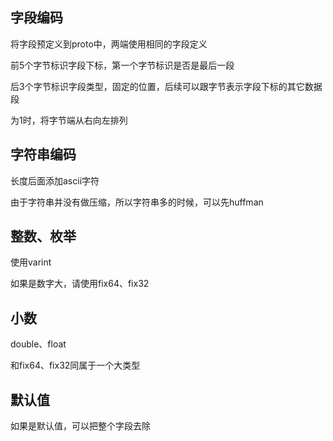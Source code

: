 ## 字段编码

将字段预定义到proto中，两端使用相同的字段定义

前5个字节标识字段下标，第一个字节标识是否是最后一段

后3个字节标识字段类型，固定的位置，后续可以跟字节表示字段下标的其它数据段

为1时，将字节端从右向左排列

## 字符串编码

长度后面添加ascii字符

由于字符串并没有做压缩，所以字符串多的时候，可以先huffman

## 整数、枚举

使用varint

如果是数字大，请使用fix64、fix32

## 小数

double、float

和fix64、fix32同属于一个大类型

## 默认值

如果是默认值，可以把整个字段去除



